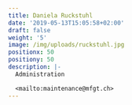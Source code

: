 ```yaml
---
title: Daniela Ruckstuhl
date: '2019-05-13T15:05:58+02:00'
draft: false
weight: '5'
image: /img/uploads/ruckstuhl.jpg
positionx: 50
positiony: 50
description: |-
  Administration

  <mailto:maintenance@mfgt.ch>
---
```


